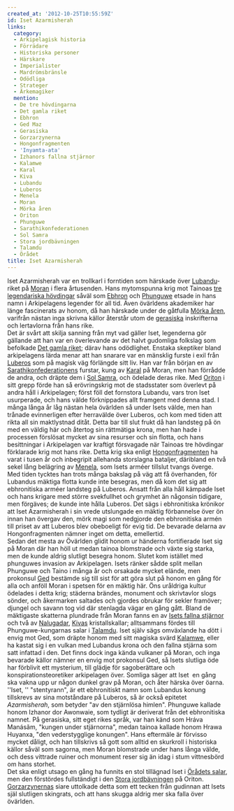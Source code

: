 ```yaml
---
created_at: '2012-10-25T10:55:59Z'
id: Iset Azarmisherah
links:
  category:
  - Arkipelagisk historia
  - Förrädare
  - Historiska personer
  - Härskare
  - Imperialister
  - Mardrömsbränsle
  - Odödliga
  - Strateger
  - Ärkemagiker
  mention:
  - De tre hövdingarna
  - Det gamla riket
  - Ebhron
  - Ged Maz
  - Gerasiska
  - Gorzarzynerna
  - Hongonfragmenten
  - 'Inyamta-ata'
  - Izhanors fallna stjärnor
  - Kalamwe
  - Karal
  - Kiva
  - Lubandu
  - Luberos
  - Menela
  - Moran
  - Mörka åren
  - Oriton
  - Phunguwe
  - Sarathikonfederationen
  - Sol Samra
  - Stora jordbävningen
  - Talamdu
  - Örådet
title: Iset Azarmisherah
---
```


Iset Azarmisherah var en trollkarl i forntiden som härskade över [Lubandu]-riket på [Moran] i flera
årtusenden. Hans mytomspunna krig mot Tainoas [tre legendariska hövdingar] såväl som [Ebhron] och
[Phunguwe] etsade in hans namn i Arkipelagens legender för all tid. Även övärldens akademiker har
länge fascinerats av honom, då han härskade under de gåtfulla [Mörka åren], varifrån nästan inga
skrivna källor återstår utom de [gerasiska] inskrifterna och lertavlorna från hans rike.\
Det är svårt att skilja sanning från myt vad gäller Iset, legenderna gör gällande att han var en
överlevande av det halvt gudomliga folkslag som befolkade [Det gamla riket]; därav hans odödlighet.
Enstaka skeptiker bland arkipelagens lärda menar att han snarare var en mänsklig furste i exil från
[Luberos] som på magisk väg förlängde sitt liv. Han var från början en av [Sarathikonfederationens]
furstar, kung av [Karal] på Moran, men han förrådde de andra, och dräpte dem i [Sol Samra], och
ödelade deras rike. Med [Oriton] i sitt grepp förde han så erövringskrig mot de stadsstater som
överlevt på andra håll i Arkipelagen; först föll det fornstora Lubandu, vars tron Iset usurperade,
och hans välde förknippades allt framgent med denna stad. I många långa år låg nästan hela övärlden
så under Isets välde, men han trånade evinnerligen efter herravälde över Luberos, och kom med tiden
att rikta all sin maktlystnad ditåt. Detta bar till slut frukt då han landsteg på ön med en väldig
här och återtog sin rättmätiga krona, men han hade i processen förslösat mycket av sina resurser och
sin flotta, och hans besittningar i Arkipelagen var kraftigt försvagade när Tainoas tre hövdingar
förklarade krig mot hans rike. Detta krig ska enligt [Hongonfragmenten] ha varat i tusen år och
inbegripit allehanda storslagna bataljer, däribland en två sekel lång belägring av [Menela], som
Isets arméer tillslut tvangs överge. Med tiden tycktes han trots många bakslag på väg att få
överhanden, för Lubandus mäktiga flotta kunde inte besegras, men då kom det sig att ebhronitiska
arméer landsteg på Luberos. Ansatt från alla håll kämpade Iset och hans krigare med större
svekfullhet och grymhet än någonsin tidigare, men förgäves; de kunde inte hålla Luberos. Det sägs i
ebhronitiska krönikor att Iset Azarmisherah i sin vrede utslungade en mäktig förbannelse över ön
innan han övergav den, mörk magi som nedgjorde den ebhronitiska armén till priset av att Luberos
blev obeboeligt för evig tid. De bevarade delarna av Hongonfragmenten nämner inget om detta,
emellertid.\
Sedan det mesta av Övärlden glidit honom ur händerna fortifierade Iset sig på Moran där han höll ut
medan tainoa blomstrade och växte sig starka, men de kunde aldrig slutligt besegra honom. Slutet kom
istället med phunguwes invasion av Arkipelagen. Isets ränker sådde split mellan Phunguwe och Taino i
många år och orsakade mycket elände, men prokonsul [Ged] bestämde sig till sist för att göra slut på
honom en gång för alla och anföll Moran i spetsen för en mäktig här. Öns uråldriga kultur ödelades i
detta krig; städerna brändes, monument och skrivtavlor slogs sönder, och åkermarken saltades och
gjordes obrukar för sekler framöver; djungel och savann tog vid där stenlagda vägar en gång gått.
Bland de mäktigaste skatterna plundrade från Moran fanns en av [Isets fallna stjärnor] och två av
[Nalugadar], [Kivas] kristallskallar; alltsammans fördes till Phunguwe-kungarnas salar i [Talamdu].
Iset själv sägs omväxlande ha dött i envig mot Ged, som dräpte honom med sitt magiska svärd
[Kalamwe], eller ha kastat sig i en vulkan med Lubandus krona och den fallna stjärna som satt
infattad i den. Det finns dock inga kända vulkaner på Moran, och inga bevarade källor nämner en
envig mot prokonsul Ged, så Isets slutliga öde har förblivit ett mysterium, till glädje för
sagoberättare och konspirationsteoretiker arkipelagen över. Somliga säger att Iset  en gång ska
vakna upp ur någon dunkel grav på Moran, och åter härska över öarna.\
''Iset, '' "stentyrann", är ett ebhronitiskt namn som Lubandus konung tillskrevs av sina motståndare
på Luberos, så är också epitetet *Azarmisherah*, som betyder "av den stjärnlösa himlen". Phunguwe
kallade honom Izhanor dor Awonwaie, som tydligt är deriverat från det ebhronitiska namnet. På
gerasiska, sitt eget rikes språk, var han känd som Hráva Manásãm, "kungen under stjärnorna", medan
tainoa kallade honom Hrawa Huyanxa, "den vederstygglige konungen". Hans eftermäle är förvisso mycket
dåligt, och han tillskrivs så gott som alltid en skurkroll i historiska källor såväl som sagorna,
men Moran blomstrade under hans långa välde, och dess vittrade ruiner och monument reser sig än idag
i stum vittnesbörd om hans storhet.\
Det ska enligt utsago en gång ha funnits en stol tillägnad Iset i [Örådets salar], men den
förstördes fullständigt i den [Stora jordbävningen] på Oriton. [Gorzarzynernas] siare uttolkade
detta som ett tecken från gudinnan att Isets själ slutligen skingrats, och att hans skugga aldrig
mer ska falla över övärlden.\
 

  [Lubandu]: Lubandu
  [Moran]: Moran
  [tre legendariska hövdingar]: De_tre_hövdingarna
  [Ebhron]: Ebhron
  [Phunguwe]: Phunguwe
  [Mörka åren]: Mörka_åren
  [gerasiska]: Gerasiska
  [Det gamla riket]: Det_gamla_riket
  [Luberos]: Luberos
  [Sarathikonfederationens]: Sarathikonfederationen
  [Karal]: Karal
  [Sol Samra]: Sol_Samra
  [Oriton]: Oriton
  [Hongonfragmenten]: Hongonfragmenten
  [Menela]: Menela
  [Ged]: Ged_Maz
  [Isets fallna stjärnor]: Izhanors_fallna_stjärnor
  [Nalugadar]: Inyamta-ata
  [Kivas]: Kiva
  [Talamdu]: Talamdu
  [Kalamwe]: Kalamwe
  [Örådets salar]: Örådet
  [Stora jordbävningen]: Stora_jordbävningen
  [Gorzarzynernas]: Gorzarzynerna
